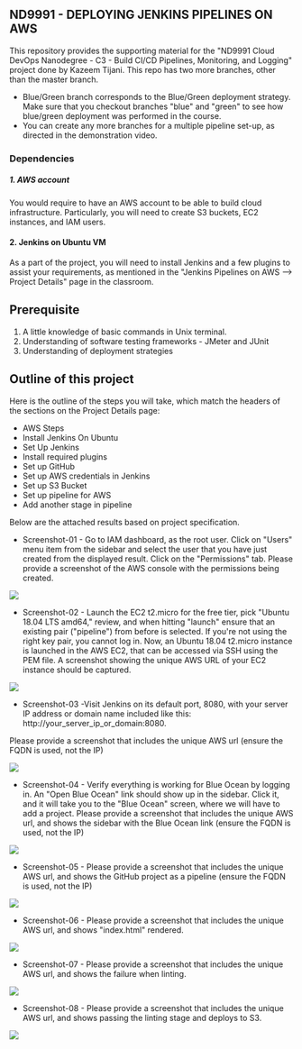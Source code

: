 ## ND9991 - DEPLOYING JENKINS PIPELINES ON AWS
This repository provides the supporting material for the "ND9991 Cloud DevOps Nanodegree - C3 - Build CI/CD Pipelines, Monitoring, and Logging" project done by Kazeem Tijani. This repo has two more branches, other than the master branch. 

* Blue/Green branch corresponds to the Blue/Green deployment strategy. Make sure that you checkout branches "blue" and "green" to see how blue/green deployment was performed in the course.
* You can create any more branches for a multiple pipeline set-up, as directed in the demonstration video. 


### Dependencies
##### 1. AWS account
You would require to have an AWS account to be able to build cloud infrastructure. Particularly, you will need to create S3 buckets, EC2 instances, and IAM users.

#### 2. Jenkins on Ubuntu VM
As a part of the project, you will need to install Jenkins and a few plugins to assist your requirements, as mentioned in the "Jenkins Pipelines on AWS --> Project Details" page in the classroom. 

## Prerequisite
1. A little knowledge of basic commands in Unix terminal.
1. Understanding of software testing frameworks - JMeter and JUnit
1. Understanding of deployment strategies 

## Outline of this project
Here is the outline of the steps you will take, which match the headers of the sections on the Project Details page:

* AWS Steps
* Install Jenkins On Ubuntu
* Set Up Jenkins
* Install required plugins
* Set up GitHub
* Set up AWS credentials in Jenkins
* Set up S3 Bucket
* Set up pipeline for AWS
* Add another stage in pipeline

Below are the attached results based on project specification.

* Screenshot-01 - Go to IAM dashboard, as the root user. Click on "Users" menu item from the sidebar and select the user that you have just created from the displayed result. Click on the "Permissions" tab. Please provide a screenshot of the AWS console with the permissions being created.

<img src="screenshot-01.png">

* Screenshot-02 - Launch the EC2 t2.micro for the free tier, pick "Ubuntu 18.04 LTS amd64," review, and when hitting "launch" ensure that an existing pair ("pipeline") from before is selected. If you're not using the right key pair, you cannot log in. Now, an Ubuntu 18.04 t2.micro instance is launched in the AWS EC2, that can be accessed via SSH using the PEM file. A screenshot showing the unique AWS URL of your EC2 instance should be captured.

<img src="screenshot-02.png">

* Screenshot-03 -Visit Jenkins on its default port, 8080, with your server IP address or domain name included like this: http://your_server_ip_or_domain:8080.

Please provide a screenshot that includes the unique AWS url (ensure the FQDN is used, not the IP)

<img src="screenshot-03.png">

* Screenshot-04 - Verify everything is working for Blue Ocean by logging in. An "Open Blue Ocean" link should show up in the sidebar. Click it, and it will take you to the "Blue Ocean" screen, where we will have to add a project. Please provide a screenshot that includes the unique AWS url, and shows the sidebar with the Blue Ocean link (ensure the FQDN is used, not the IP)

<img src="screenshot-04.png">

* Screenshot-05 - Please provide a screenshot that includes the unique AWS url, and shows the GitHub project as a pipeline (ensure the FQDN is used, not the IP)

<img src="screenshot-05.png">

* Screenshot-06 - Please provide a screenshot that includes the unique AWS url, and shows "index.html" rendered.

<img src="screenshot-06.png">

* Screenshot-07 - Please provide a screenshot that includes the unique AWS url, and shows the failure when linting.

<img src="screenshot-07.png">

* Screenshot-08 - Please provide a screenshot that includes the unique AWS url, and shows passing the linting stage and deploys to S3.

<img src="screenshot-08.png">






